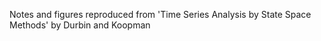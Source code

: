 Notes and figures reproduced from 'Time Series Analysis by State Space Methods' by Durbin and Koopman
